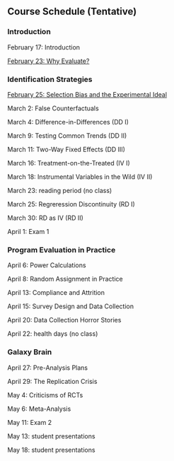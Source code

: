 ## Course Schedule (Tentative)

### Introduction

February 17: Introduction

[February 23: Why Evaluate?](M1-why-evaluate.html)

### Identification Strategies

[February 25: Selection Bias and the Experimental Ideal](M2-selection-bias.html)

March 2: False Counterfactuals

March 4: Difference-in-Differences (DD I)

March 9: Testing Common Trends (DD II)

March 11: Two-Way Fixed Effects (DD III)

March 16: Treatment-on-the-Treated (IV I)

March 18: Instrumental Variables in the Wild (IV II)

March 23: reading period (no class)

March 25: Regreression Discontinuity (RD I)

March 30: RD as IV (RD II)

April 1: Exam 1

### Program Evaluation in Practice

April 6: Power Calculations

April 8: Random Assignment in Practice 

April 13: Compliance and Attrition 

April 15: Survey Design and Data Collection

April 20: Data Collection Horror Stories

April 22: health days (no class)

### Galaxy Brain

April 27: Pre-Analysis Plans

April 29: The Replication Crisis

May 4: Criticisms of RCTs

May 6: Meta-Analysis

May 11:  Exam 2

May 13:  student presentations

May 18: student presentations

<br>


